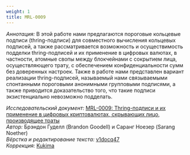 ```yaml
---
weight: 1
title: MRL-0009
---
```


_Аннотация:_ В этой работе нами предлагаются пороговые кольцевые подписи (thring-подписи) для совместного вычисления кольцевых подписей, а также рассматривается возможность и осуществимость подделки thring-подписей и их применение в цифровых валютах, в частности, атомные свопы между блокчейнами с сокрытием лица, осуществляющего трату, с обеспечением конфиденциальности сумм без доверенных настроек. Также в работе нами представлен вариант реализации thring-подписей, называемый нами связываемыми спонтанными пороговыми анонимными групповыми подписями, а также приводится доказательство того, что такие подписи экзистенциально невозможно подделать.​

_Исследовательский документ:_ [MRL-0009: Thring-подписи и их применение в цифровых криптовалютах, скрывающих лицо, производящее траты](https://docs.xmr.ru/research/mrl-0009/MRL-0009.pdf)  
_Автор:_ Брэндон Гуделл (Brandon Goodell) и Саранг Ноезер (Sarang Noether)   
_Вёрстка и редактирование текста:_ [v1docq47](https://t.me/v1docq47)  
_Коррекция:_ [Kukima](https://t.me/Kukima)
